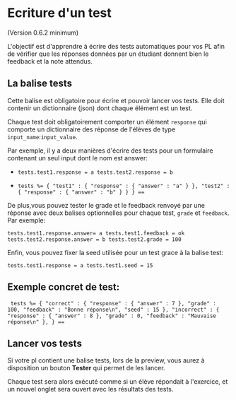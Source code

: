 # Ecriture d'un test

(Version 0.6.2 minimum)

L'objectif est d'apprendre à écrire des tests automatiques pour vos PL afin de vérifier que les réponses données par un étudiant donnent bien le feedback et la note attendus.

## La balise tests

Cette balise est obligatoire pour écrire et pouvoir lancer vos tests. Elle doit contenir un dictionnaire (json) dont chaque élément est un test. 

Chaque test doit obligatoirement comporter un élément `response` qui comporte un dictionnaire des réponse de l'élèves de type `input_name`:`input_value`.

Par exemple, il y a deux manières d'écrire des tests pour un formulaire contenant un seul input dont le nom est answer:

* `tests.test1.response = a
tests.test2.response = b`

* `tests %= {
	"test1" : {
		"response" : {
			"answer" : "a"
		}
	},
	"test2" : {
		"response" : {
			"answer" : "b"
		}
	}
}
==`

De plus,vous pouvez tester le grade et le feedback renvoyé par une réponse avec deux balises optionnelles pour chaque test, `grade` et `feedback`. Par exemple:

`tests.test1.response.answer= a
tests.test1.feedback = ok
tests.test2.response.answer = b
tests.test2.grade = 100`

Enfin, vous pouvez fixer la seed utilisée pour un test grace à la balise test:

`tests.test1.response = a
tests.test1.seed = 15`


## Exemple concret de test:
`
tests %=
{
    "correct" : {
        "response" : {
            "answer" : 7
        },
        "grade" : 100,
        "feedback" : "Bonne réponse\n",
        "seed" : 15
    },
    "incorrect" : {
        "response" : {
            "answer" : 8
        },
        "grade" : 0,
        "feedback" : "Mauvaise réponse\n"
    },
}
==`

## Lancer vos tests

Si votre pl contient une balise tests, lors de la preview, vous aurez à disposition un bouton **Tester** qui permet de les lancer.

Chaque test sera alors exécuté comme si un élève répondait à l'exercice, et un nouvel onglet sera ouvert avec les résultats des tests.
